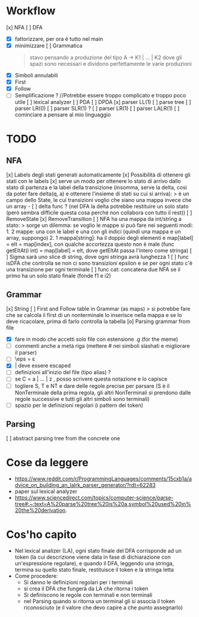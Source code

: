 # Workflow

[x] NFA
[ ] DFA
- [x] fattorizzare, per ora è tutto nel main
- [x] minimizzare
[ ] Grammatica
    > stavo pensando a produzione del tipo A -> K1 | ... | K2 dove gli spazi sono necessari e dividono perfettamente le varie produzioni
- [x] Simboli annulabili
- [x] First
- [x] Follow
- [ ] Semplificazione ? //Potrebbe essere troppo complicato e troppo poco utile
[ ] lexical analyzer
[ ] PDA
[ ] DPDA
[x] parser LL(1)
[ ] parse tree
[ ] parser LR(0)
[ ] parser SLR(1) ?
[ ] parser LR(1)
[ ] parser LALR(1)
[ ] cominciare a pensare al mio linguaggio

# TODO

## NFA
[x] Labels degli stati generati automaticamente
[x] Possibilità di ottenere gli stati con le labels
[x] serve un modo per ottenere lo stato di arrivo dallo stato di partenza e la label della transizione (insomma, serve la delta, così da poter fare delta(q, a) e ottenere l'insieme di stati su cui si arriva):
    > è un campo dello State, le cui transizioni voglio che siano una mappa invece che un array
    - [ ] delta func ? (nel DFA la delta potrebbe restituire un solo stato (però sembra difficile questa cosa perché non collabora con tutto il rest))
[ ] RemoveState
[x] RemoveTransition
[ ] NFA ha una mappa da int/string a stato:
    > sorge un dilemma: se voglio le mappe si può fare nei seguenti modi:
    1. 2 mappe: una con le label e una con gli indici (quindi una mappa e un array, suppongo)
    2. 1 mappa[string]: ha il doppio degli elementi e map[label] = elt = map[index], con qualche accortezza questo non è male (func getEltAt(i int) = map[label] = elt, dove getEltAt passa l'intero come stringa)
[ ] Sigma sarà uno slice di string, dove ogni stringa avrà lunghezza 1
[ ] func isDFA che controlla se non ci sono transizioni epsilon e se per ogni stato c'è una transizione per ogni terminale
[ ] func cat: concatena due NFA se il primo ha un solo stato finale (fonde f1 e i2)

## Grammar
[x] String
[ ] First and Follow table in Grammar (as maps)
    > si potrebbe fare che se calcola il first di un nonterminale lo inserisce nella mappa e se lo deve ricacolare, prima di farlo controlla la tabella
[o] Parsing grammar from file
- [x] fare in modo che accetti solo file con estensione .g (for the meme)
- [ ] commenti anche a metà riga (mettere # nei simboli slashati e migliorare il parser)
- [ ] \eps = ε
- [x] | deve essere escaped
- [ ] definizioni all'inizio del file (tipo alias) ? 
- [ ] se C = a | ... | z , posso scrivere questa notazione e lo capisce
- [ ] togliere S, T e NT e dare delle regole precise per parsare (S è il NonTerminale della prima regola, gli altri NonTerminali si prendono dalle regole successive e tutti gli altri simboli sono terminali)
- [ ] spazio per le definizioni regolari (i pattern dei token)

## Parsing
[ ] abstract parsing tree from the concrete one

# Cose da leggere

- https://www.reddit.com/r/ProgrammingLanguages/comments/15cxb1a/advice_on_building_an_lalrk_parser_generator/?rdt=62283
- paper sul lexical analyzer
- https://www.sciencedirect.com/topics/computer-science/parse-tree#:~:text=A%20parse%20tree%20is%20a,symbol%20used%20in%20the%20derivation.

# Cos'ho capito

- Nel lexical analizer (LA), ogni stato finale del DFA corrisponde ad un token (la cui descrizione viene data in fase di dichiarazione con un'espressione regolare), e quando il DFA, leggendo una stringa, termina su quello stato finale, restituisce il token e la stringa letta
- Come procedere:
  - Si danno le definizioni regolari per i terminali
  - si crea il DFA che fungerà da LA che ritorna i token
  - Si definiscono le regole con terminali e non terminali
  - nel Parsing quando si ritorna un terminal gli si associa il token riconosciuto (e il valore che devo capire a che punto assegnarlo)
